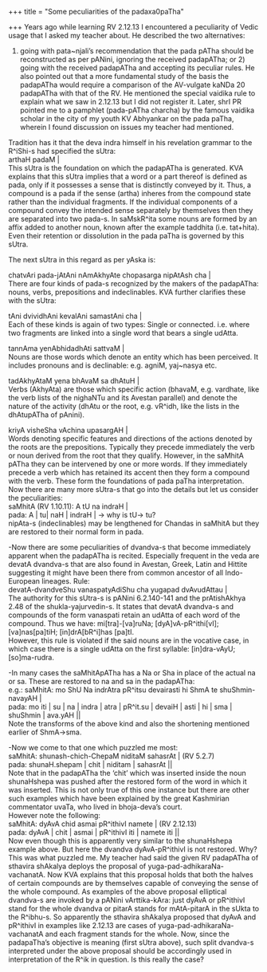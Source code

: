 +++
title = "Some peculiarities of the padaxa0paTha"

+++
Years ago while learning RV 2.12.13 I encountered a peculiarity of Vedic
usage that I asked my teacher about. He described the two alternatives:
1) going with pata\~njali’s recommendation that the pada pATha should be
reconstructed as per pANini, ignoring the received padapATha; or 2)
going with the received padapATha and accepting its peculiar rules. He
also pointed out that a more fundamental study of the basis the
padapATha would require a comparison of the AV-vulgate kaNDa 20
padapATha with that of the RV. He mentioned the special vaidika rule to
explain what we saw in 2.12.13 but I did not register it. Later, shrI PR
pointed me to a pamphlet (pada-pATha charcha) by the famous vaidika
scholar in the city of my youth KV Abhyankar on the pada paTha, wherein
I found discussion on issues my teacher had mentioned.

Tradition has it that the deva indra himself in his revelation grammar
to the R^iShi-s had specified the sUtra:  
arthaH padaM |  
This sUtra is the foundation on which the padapATha is generated. KVA
explains that this sUtra implies that a word or a part thereof is
defined as pada, only if it possesses a sense that is distinctly
conveyed by it. Thus, a compound is a pada if the sense (artha) inheres
from the compound state rather than the individual fragments. If the
individual components of a compound convey the intended sense separately
by themselves then they are separated into two pada-s. In saMskR^ita
some nouns are formed by an affix added to another noun, known after the
example taddhita (i.e. tat+hita). Even their retention or dissolution in
the pada paTha is governed by this sUtra.

The next sUtra in this regard as per yAska is:

chatvAri pada-jAtAni nAmAkhyAte chopasarga nipAtAsh cha |  
There are four kinds of pada-s recognized by the makers of the
padapATha: nouns, verbs, prepositions and indeclinables. KVA further
clarifies these with the sUtra:

tAni dvividhAni kevalAni samastAni cha |  
Each of these kinds is again of two types: Single or connected. i.e.
where two fragments are linked into a single word that bears a single
udAtta.

tannAma yenAbhidadhAti sattvaM |  
Nouns are those words which denote an entity which has been perceived.
It includes pronouns and is declinable: e.g. agniM, yaj\~nasya etc.

tadAkhyAtaM yena bhAvaM sa dhAtuH |  
Verbs (AkhyAta) are those which specific action (bhavaM, e.g. vardhate,
like the verb lists of the nighaNTu and its Avestan parallel) and denote
the nature of the activity (dhAtu or the root, e.g. vR^idh, like the
lists in the dhAtupATha of pAnini).

kriyA visheSha vAchina upasargAH |  
Words denoting specific features and directions of the actions denoted
by the roots are the prepositions. Typically they precede immediately
the verb or noun derived from the root that they qualify. However, in
the saMhitA pATha they can be intervened by one or more words. If they
immediately precede a verb which has retained its accent then they form
a compound with the verb. These form the foundations of pada paTha
interpretation. Now there are many more sUtra-s that go into the details
but let us consider the peculiarities:  
saMhitA (RV 1.10.11): A tU na indraH |  
pada: A | tu| naH | indraH | -\> why is tU-\> tu?  
nipAta-s (indeclinables) may be lengthened for Chandas in saMhitA but
they are restored to their normal form in pada.

\-Now there are some peculiarities of dvandva-s that become immediately
apparent when the padapATha is recited. Especially frequent in the veda
are devatA dvandva-s that are also found in Avestan, Greek, Latin and
Hittite suggesting it might have been there from common ancestor of all
Indo-European lineages. Rule:  
devatA-dvandveShu vanaspatyAdiShu cha yugapad dvAvudAttau |  
The authority for this sUtra-s is pANini 6.2.140-141 and the
prAtishAkhya 2.48 of the shukla-yajurvedin-s. It states that devatA
dvandva-s and compounds of the form vanaspati retain an udAtta of each
word of the compound. Thus we have: mi\[tra\]-\[va\]ruNa;
\[dyA\]vA-pR^ithi\[vI\]; \[va\]nas\[pa\]tiH; \[in\]drA\[bR^i\]has
\[pa\]tI.  
However, this rule is violated if the said nouns are in the vocative
case, in which case there is a single udAtta on the first syllable:
\[in\]dra-vAyU; \[so\]ma-rudra.

\-In many cases the saMhitApATha has a Na or Sha in place of the actual
na or sa. These are restored to na and sa in the padapATha:  
e.g.: saMhitA: mo ShU Na indrAtra pR^itsu devairasti hi ShmA te
shuShmin-navayAH |  
pada: mo iti | su | na | indra | atra | pR^it.su | devaiH | asti | hi |
sma | shuShmin | ava.yAH ||  
Note the transforms of the above kind and also the shortening mentioned
earlier of ShmA-\>sma.

\-Now we come to that one which puzzled me most:  
saMhitA: shunash-chich-ChepaM niditaM sahasrAt | (RV 5.2.7)  
pada: shunaH.shepam | chit | niditam | sahasrAt ||  
Note that in the padapATha the ‘chit’ which was inserted inside the noun
shunaHshepa was pushed after the restored form of the word in which it
was inserted. This is not only true of this one instance but there are
other such examples which have been explained by the great Kashmirian
commentator uvaTa, who lived in bhoja-deva’s court.  
However note the following:  
saMhitA: dyAvA chid asmai pR^ithivI namete | (RV 2.12.13)  
pada: dyAvA | chit | asmai | pR^ithivI iti | namete iti ||  
Now even though this is apparently very similar to the shunaHshepa
example above. But here the dvandva dyAvA-pR^ithivI is not restored.
Why? This was what puzzled me. My teacher had said the given RV
padapATha of sthavira shAkalya deploys the proposal of
yuga-pad-adhikaraNa-vachanatA. Now KVA explains that this proposal holds
that both the halves of certain compounds are by themselves capable of
conveying the sense of the whole compound. As examples of the above
proposal elliptical dvandva-s are invoked by a pANini vArttika-kAra:
just dyAvA or pR^ithivI stand for the whole dvandva or pitarA stands for
mAtA-pitarA in the sUkta to the R^ibhu-s. So apparently the sthavira
shAkalya proposed that dyAvA and pR^ithivI in examples like 2.12.13 are
cases of yuga-pad-adhikaraNa-vachanatA and each fragment stands for the
whole. Now, since the padapaTha’s objective is meaning (first sUtra
above), such split dvandva-s interpreted under the above proposal should
be accordingly used in interpretation of the R^ik in question. Is this
really the case?
